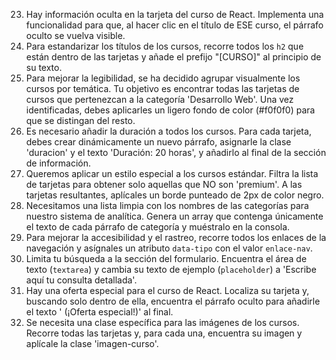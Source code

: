 23. Hay información oculta en la tarjeta del curso de React. Implementa una funcionalidad para que, al hacer clic en el título de ESE curso, el párrafo oculto se vuelva visible.
24. Para estandarizar los títulos de los cursos, recorre todos los `h2` que están dentro de las tarjetas y añade el prefijo "[CURSO]" al principio de su texto.
25. Para mejorar la legibilidad, se ha decidido agrupar visualmente los cursos por temática. Tu objetivo es encontrar todas las tarjetas de cursos que pertenezcan a la categoría 'Desarrollo Web'. Una vez identificadas, debes aplicarles un ligero fondo de color (#f0f0f0) para que se distingan del resto.
26. Es necesario añadir la duración a todos los cursos. Para cada tarjeta, debes crear dinámicamente un nuevo párrafo, asignarle la clase 'duracion' y el texto 'Duración: 20 horas', y añadirlo al final de la sección de información.
27. Queremos aplicar un estilo especial a los cursos estándar. Filtra la lista de tarjetas para obtener solo aquellas que NO son 'premium'. A las tarjetas resultantes, aplícales un borde punteado de 2px de color negro.
28. Necesitamos una lista limpia con los nombres de las categorías para nuestro sistema de analítica. Genera un array que contenga únicamente el texto de cada párrafo de categoría y muéstralo en la consola.
29. Para mejorar la accesibilidad y el rastreo, recorre todos los enlaces de la navegación y asígnales un atributo `data-tipo` con el valor `enlace-nav`.
30. Limita tu búsqueda a la sección del formulario. Encuentra el área de texto (`textarea`) y cambia su texto de ejemplo (`placeholder`) a 'Escribe aquí tu consulta detallada'.
31. Hay una oferta especial para el curso de React. Localiza su tarjeta y, buscando solo dentro de ella, encuentra el párrafo oculto para añadirle el texto ' (¡Oferta especial!)' al final.
32. Se necesita una clase específica para las imágenes de los cursos. Recorre todas las tarjetas y, para cada una, encuentra su imagen y aplícale la clase 'imagen-curso'.
